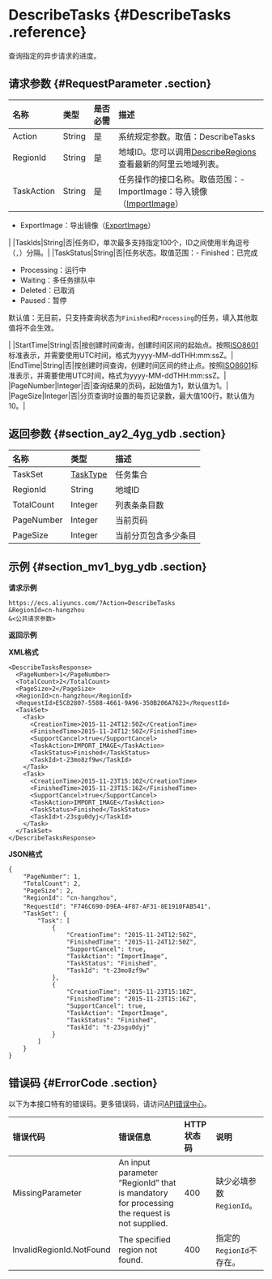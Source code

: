 # DescribeTasks {#DescribeTasks .reference}

查询指定的异步请求的进度。

## 请求参数 {#RequestParameter .section}

|名称|类型|是否必需|描述|
|:-|:-|:---|:-|
|Action|String|是|系统规定参数。取值：DescribeTasks|
|RegionId|String|是|地域ID。您可以调用[DescribeRegions](../cn.zh-CN/API参考/地域/DescribeRegions.md#)查看最新的阿里云地域列表。|
|TaskAction|String|是|任务操作的接口名称。取值范围：-   ImportImage：导入镜像（[ImportImage](cn.zh-CN/API参考/镜像/ImportImage.md#)）
-   ExportImage：导出镜像（[ExportImage](cn.zh-CN/API参考/镜像/ExportImage.md#)）

|
|TaskIds|String|否|任务ID，单次最多支持指定100个，ID之间使用半角逗号（`,`）分隔。|
|TaskStatus|String|否|任务状态。取值范围：-   Finished：已完成
-   Processing：运行中
-   Waiting：多任务排队中
-   Deleted：已取消
-   Paused：暂停

默认值：无目前，只支持查询状态为`Finished`和`Processing`的任务，填入其他取值将不会生效。

|
|StartTime|String|否|按创建时间查询，创建时间区间的起始点。按照[ISO8601](../cn.zh-CN/API参考/附录/时间格式.md#)标准表示，并需要使用UTC时间，格式为yyyy-MM-ddTHH:mm:ssZ。|
|EndTime|String|否|按创建时间查询，创建时间区间的终止点。按照[ISO8601](../cn.zh-CN/API参考/附录/时间格式.md#)标准表示，并需要使用UTC时间，格式为yyyy-MM-ddTHH:mm:ssZ。|
|PageNumber|Integer|否|查询结果的页码，起始值为1，默认值为1。|
|PageSize|Integer|否|分页查询时设置的每页记录数，最大值100行，默认值为10。|

## 返回参数 {#section_ay2_4yg_ydb .section}

|名称|类型|描述|
|:-|:-|:-|
|TaskSet|[TaskType](cn.zh-CN/API参考/数据类型/TaskType.md#)|任务集合|
|RegionId|String|地域ID|
|TotalCount|Integer|列表条条目数|
|PageNumber|Integer|当前页码|
|PageSize|Integer|当前分页包含多少条目|

## 示例 {#section_mv1_byg_ydb .section}

**请求示例**

```
https://ecs.aliyuncs.com/?Action=DescribeTasks
&RegionId=cn-hangzhou
&<公共请求参数>
```

**返回示例**

**XML格式**

```
<DescribeTasksResponse>
  <PageNumber>1</PageNumber>
  <TotalCount>2</TotalCount>
  <PageSize>2</PageSize>
  <RegionId>cn-hangzhou</RegionId>
  <RequestId>E5C82807-5588-4661-9A96-350B206A7623</RequestId>
  <TaskSet>
    <Task>
      <CreationTime>2015-11-24T12:50Z</CreationTime>
      <FinishedTime>2015-11-24T12:50Z</FinishedTime>
      <SupportCancel>true</SupportCancel>
      <TaskAction>IMPORT_IMAGE</TaskAction>
      <TaskStatus>Finished</TaskStatus>
      <TaskId>t-23mo8zf9w</TaskId>
    </Task>
    <Task>
      <CreationTime>2015-11-23T15:10Z</CreationTime>
      <FinishedTime>2015-11-23T15:16Z</FinishedTime>
      <SupportCancel>true</SupportCancel>
      <TaskAction>IMPORT_IMAGE</TaskAction>
      <TaskStatus>Finished</TaskStatus>
      <TaskId>t-23sgu0dyj</TaskId>
    </Task>
  </TaskSet>
</DescribeTasksResponse>

```

**JSON格式**

```
{
    "PageNumber": 1,
    "TotalCount": 2,
    "PageSize": 2,
    "RegionId": "cn-hangzhou",
    "RequestId": "F746C690-D9EA-4F87-AF31-8E1910FAB541"，
    "TaskSet": {
        "Task": [
            {
                "CreationTime": "2015-11-24T12:50Z",
                "FinishedTime": "2015-11-24T12:50Z",
                "SupportCancel": true,
                "TaskAction": "ImportImage",
                "TaskStatus": "Finished",
                "TaskId": "t-23mo8zf9w"
            },
            {
                "CreationTime": "2015-11-23T15:10Z",
                "FinishedTime": "2015-11-23T15:16Z",
                "SupportCancel": true,
                "TaskAction": "ImportImage",
                "TaskStatus": "Finished",
                "TaskId": "t-23sgu0dyj"
            }
        ]
    }
}
```

## 错误码 {#ErrorCode .section}

以下为本接口特有的错误码。更多错误码，请访问[API错误中心](https://error-center.aliyun.com/status/product/Ecs)。

|错误代码|错误信息|HTTP状态码|说明|
|:---|:---|:------|:-|
|MissingParameter|An input parameter “RegionId” that is mandatory for processing the request is not supplied.|400|缺少必填参数`RegionId`。|
|InvalidRegionId.NotFound|The specified region not found.|400|指定的`RegionId`不存在。|

